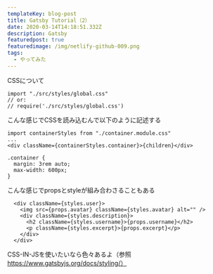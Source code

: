 ```yaml
---
templateKey: blog-post
title: Gatsby Tutorial（2）
date: 2020-03-14T14:18:51.332Z
description: Gatsby
featuredpost: true
featuredimage: /img/netlify-github-009.png
tags:
  - やってみた
---
```

CSSについて

```
import "./src/styles/global.css"
// or:
// require('./src/styles/global.css')
```
こんな感じでCSSを読み込むんで以下のように記述する

```
import containerStyles from "./container.module.css"
...
<div className={containerStyles.container}>{children}</div>
```
```
.container {
  margin: 3rem auto;
  max-width: 600px;
}
```

こんな感じでpropsとstyleが組み合わさることもある
```
  <div className={styles.user}>
    <img src={props.avatar} className={styles.avatar} alt="" />
    <div className={styles.description}>
      <h2 className={styles.username}>{props.username}</h2>
      <p className={styles.excerpt}>{props.excerpt}</p>
    </div>
  </div>
```

CSS-IN-JSを使いたいなら色々あるよ（参照 https://www.gatsbyjs.org/docs/styling/）
